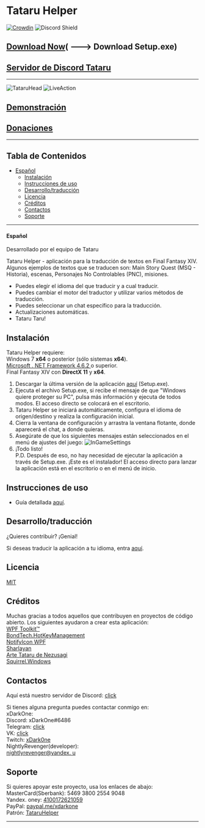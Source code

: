 # Tataru Helper

[![Crowdin](https://badges.crowdin.net/tataru-helper/localized.svg)](https://crowdin.com/project/tataru-helper) ![Discord Shield](https://discordapp.com/api/guilds/592039000538349569/widget.png?style=shield)

## [Download Now](https://github.com/NightlyRevenger/TataruHelper/releases/latest)( \---> Download Setup.exe)

## [Servidor de Discord Tataru](https://discord.gg/bSrpbd9)

* * *

![TataruHead](./Tataru_img.png) ![LiveAction](./LiveAction.gif)

## [Demonstración](https://youtu.be/7HiQXzmkQuw)

## [Donaciones](https://github.com/NightlyRevenger/TataruHelper/blob/master/README.md#support)

* * *

## Tabla de Contenidos

* [Español](#Español) 
   * [Instalación](#Instalación)
   * [Instrucciones de uso](#Instrucciones-de-uso)
   * [Desarrollo/traducción](#Desarrollotraducción)
   * [Licencia](#Licencia)
   * [Créditos](#Créditos)
   * [Contactos](#Contactos)
   * [Soporte](#Soporte)

* * *

#### Español

Desarrollado por el equipo de Tataru

Tataru Helper - aplicación para la traducción de textos en Final Fantasy XIV. Algunos ejemplos de textos que se traducen son: Main Story Quest (MSQ - Historia), escenas, Personajes No Controlables (PNC), misiones.

- Puedes elegir el idioma del que traducir y a cual traducir.
- Puedes cambiar el motor del traductor y utilizar varios métodos de traducción. 
- Puedes seleccionar un chat específico para la traducción. 
- Actualizaciones automáticas.
- Tataru Taru!

## Instalación

Tataru Helper requiere:  
Windows 7 **x64** o posterior (sólo sistemas **x64**).  
[Microsoft . NET Framework 4.6.2 ](https://www.microsoft.com/net/download/dotnet-framework-runtime)o superior.  
Final Fantasy XIV con **DirectX 11** y **x64**.

1. Descargar la última versión de la aplicación [aquí](https://github.com/NightlyRevenger/TataruHelper/releases/latest) (Setup.exe).
2. Ejecuta el archivo Setup.exe, si recibe el mensaje de que "Windows quiere proteger su PC", pulsa más información y ejecuta de todos modos. El acceso directo se colocará en el escritorio.
3. Tataru Helper se iniciará automáticamente, configura el idioma de origen/destino y realiza la configuración inicial.
4. Cierra la ventana de configuración y arrastra la ventana flotante, donde aparecerá el chat, a donde quieras.
5. Asegúrate de que los siguientes mensajes están seleccionados en el menú de ajustes del juego: ![InGameSettings](./InGameSettings.png) 
6. ¡Todo listo!  
   P.D. Después de eso, no hay necesidad de ejecutar la aplicación a través de Setup.exe. ¡Este es el instalador! El acceso directo para lanzar la aplicación está en el escritorio o en el menú de inicio.

## Instrucciones de uso

- Guía detallada [aquí](./Guide.MD).

## Desarrollo/traducción

¿Quieres contribuir? ¡Genial!

Si deseas traducir la aplicación a tu idioma, entra [aquí](https://crowdin.com/project/tataru-helper).

## Licencia

[MIT](/LICENSE)

## Créditos

Muchas gracias a todos aquellos que contribuyen en proyectos de código abierto. Los siguientes ayudaron a crear esta aplicación:  
[WPF Toolkit™](https://github.com/xceedsoftware/wpftoolkit)  
[BondTech.HotKeyManagement](https://github.com/bondtech/HotKey-Manager-for-WinForm-and-WPF-Apps)  
[NotifyIcon WPF](https://bitbucket.org/hardcodet/notifyicon-wpf/)  
[Sharlayan](https://github.com/FFXIVAPP/sharlayan)  
[Arte Tataru de Nezusagi](https://www.deviantart.com/nezusagi)  
[Squirrel.Windows](https://github.com/Squirrel/Squirrel.Windows)

## Contactos

Aquí está nuestro servidor de Discord: [click ](https://discord.gg/bSrpbd9)

Si tienes alguna pregunta puedes contactar conmigo en:  
xDarkOne:  
Discord: xDarkOne#6486  
Telegram: [click](https://t.me/xDarkOne)  
VK: [click](https://vk.com/velikov_ra)  
Twitch: [xDark0ne](https://www.twitch.tv/xdark0ne)  
NightlyRevenger(developer):  
[nightlyrevenger@yandex. u](mailto:nightlyrevenger@yandex.ru)

## Soporte

Si quieres apoyar este proyecto, usa los enlaces de abajo:  
MasterCard(Sberbank): 5469 3800 2554 9048  
Yandex. oney: [4100172621059](https://money.yandex.ru/to/4100172621059)  
PayPal: [paypal.me/xdarkone](https://www.paypal.me/xdarkone)  
Patrón: [TataruHelper](https://www.patreon.com/TataruHelper)

* * *